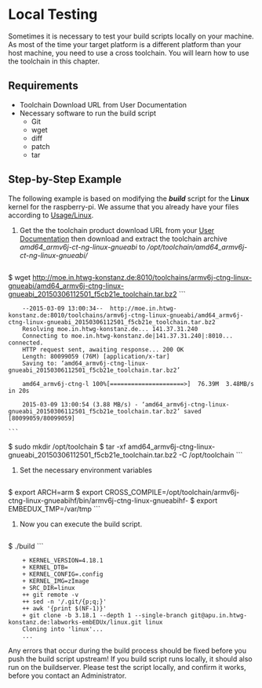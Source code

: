 # Local Testing 
Sometimes it is necessary to test your build scripts locally on your machine. As
most of the time your target platform is a different platform than your host
machine, you need to use a cross toolchain. You will learn how to use the
toolchain in this chapter.

## Requirements
* Toolchain Download URL from User Documentation
* Necessary software to run the build script
    * Git
    * wget
    * diff
    * patch
    * tar

## Step-by-Step Example
The following example is based on modifying the ***build*** script for the
**Linux** kernel for the raspberry-pi. We assume that you already have your
files according to [Usage/Linux](../usage/linux.md).

1. Get the the toolchain product download URL from your [User
Documentation](../setup/post-install/user-documentation.md) then download and
extract the toolchain archive *amd64_armv6j-ct-ng-linux-gnueabi* to
*/opt/toolchain/amd64_armv6j-ct-ng-linux-gnueabi/*

    ```
$ wget http://moe.in.htwg-konstanz.de:8010/toolchains/armv6j-ctng-linux-gnueabi/amd64_armv6j-ctng-linux-gnueabi_20150306112501_f5cb21e_toolchain.tar.bz2
    ```

        --2015-03-09 13:00:34--  http://moe.in.htwg-konstanz.de:8010/toolchains/armv6j-ctng-linux-gnueabi/amd64_armv6j-ctng-linux-gnueabi_20150306112501_f5cb21e_toolchain.tar.bz2
        Resolving moe.in.htwg-konstanz.de... 141.37.31.240
        Connecting to moe.in.htwg-konstanz.de|141.37.31.240|:8010... connected.
        HTTP request sent, awaiting response... 200 OK
        Length: 80099059 (76M) [application/x-tar]
        Saving to: ‘amd64_armv6j-ctng-linux-gnueabi_20150306112501_f5cb21e_toolchain.tar.bz2’
        
        amd64_armv6j-ctng-l 100%[=====================>]  76.39M  3.48MB/s   in 20s    
        
        2015-03-09 13:00:54 (3.88 MB/s) - ‘amd64_armv6j-ctng-linux-gnueabi_20150306112501_f5cb21e_toolchain.tar.bz2’ saved [80099059/80099059]

    ```
$ sudo mkdir /opt/toolchain
$ tar -xf amd64_armv6j-ctng-linux-gnueabi_20150306112501_f5cb21e_toolchain.tar.bz2 -C /opt/toolchain
    ```

1. Set the necessary environment variables

    ```
$ export ARCH=arm
$ export CROSS_COMPILE=/opt/toolchain/armv6j-ctng-linux-gnueabihf/bin/armv6j-ctng-linux-gnueabihf-
$ export EMBEDUX_TMP=/var/tmp
    ```

1. Now you can execute the build script.

    ```
$ ./build
    ```

        + KERNEL_VERSION=4.18.1
        + KERNEL_DTB=
        + KERNEL_CONFIG=.config
        + KERNEL_IMG=zImage
        + SRC_DIR=linux
        ++ git remote -v
        ++ sed -n '/.git/{p;q;}'
        ++ awk '{print $(NF-1)}'
        + git clone -b 3.18.1 --depth 1 --single-branch git@apu.in.htwg-konstanz.de:labworks-embEDUx/linux.git linux
        Cloning into 'linux'...
        ... 

Any errors that occur during the build process should be fixed before you push
the build script upstream! If you build script runs locally, it should also run
on the buildserver. Please test the script locally, and confirm it works, before
you contact an Administrator.


